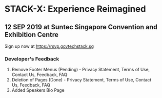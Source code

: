 # STACK-X: Experience Reimagined 

## 12 SEP 2019 at Suntec Singapore Convention and Exhibition Centre

Sign up now at https://rsvp.govtechstack.sg

### Developer's Feedback
1. Remove Footer Menus (Pending) - Privacy Statement, Terms of Use, Contact Us, Feedback, FAQ
2. Deletion of Pages (Done) - Privacy Statement, Terms of Use, Contact Us, Feedback, FAQ
3. Added Speakers Bio Page


